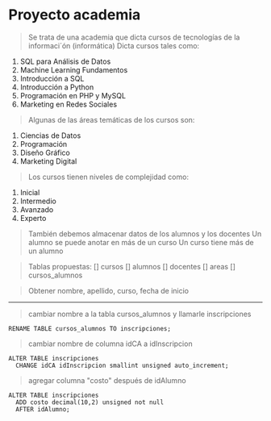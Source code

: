 # Proyecto academia

> Se trata de una academia que dicta cursos de tecnologías de la informaci´ón (informática) 
> Dicta cursos tales como: 
1. SQL para Análisis de Datos
2. Machine Learning Fundamentos
3. Introducción a SQL
4. Introducción a Python
5. Programación en PHP y MySQL
6. Marketing en Redes Sociales

> Algunas de las áreas temáticas de los cursos son: 
1. Ciencias de Datos
2. Programación
3. Diseño Gráfico
4. Marketing Digital

> Los cursos tienen niveles de complejidad como: 
1. Inicial
2. Intermedio
3. Avanzado
4. Experto

> También debemos almacenar datos de los alumnos y los docentes
> Un alumno se puede anotar en más de un curso
> Un curso tiene más de un alumno

> Tablas propuestas:
[] cursos
[] alumnos
[] docentes
[] areas
[] cursos_alumnos

> Obtener nombre, apellido, curso, fecha de inicio

-----
> cambiar nombre a la tabla cursos_alumnos y llamarle inscripciones

    RENAME TABLE cursos_alumnos TO inscripciones;

> cambiar nombre de columna idCA a idInscripcion

    ALTER TABLE inscripciones
      CHANGE idCA idInscripcion smallint unsigned auto_increment;

> agregar columna "costo" después de idAlumno

    ALTER TABLE inscripciones  
      ADD costo decimal(10,2) unsigned not null  
      AFTER idAlumno;  


